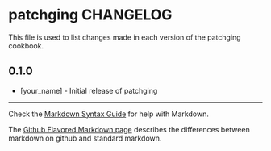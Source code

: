 # patchging CHANGELOG

This file is used to list changes made in each version of the patchging cookbook.

## 0.1.0
- [your_name] - Initial release of patchging

- - -
Check the [Markdown Syntax Guide](http://daringfireball.net/projects/markdown/syntax) for help with Markdown.

The [Github Flavored Markdown page](http://github.github.com/github-flavored-markdown/) describes the differences between markdown on github and standard markdown.
